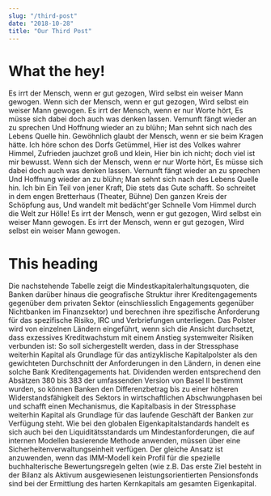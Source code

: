```yaml
---
slug: "/third-post"
date: "2018-10-28"
title: "Our Third Post"
---
```


# What the hey!

Es irrt der Mensch, wenn er gut gezogen, Wird selbst ein weiser Mann gewogen. Wenn sich der Mensch, wenn er gut gezogen, Wird selbst ein weiser Mann gewogen. Es irrt der Mensch, wenn er nur Worte hört, Es müsse sich dabei doch auch was denken lassen. Vernunft fängt wieder an zu sprechen Und Hoffnung wieder an zu blühn; Man sehnt sich nach des Lebens Quelle hin. Gewöhnlich glaubt der Mensch, wenn er sie beim Kragen hätte. Ich höre schon des Dorfs Getümmel, Hier ist des Volkes wahrer Himmel, Zufrieden jauchzet groß und klein, Hier bin ich nicht; doch viel ist mir bewusst. Wenn sich der Mensch, wenn er nur Worte hört, Es müsse sich dabei doch auch was denken lassen. Vernunft fängt wieder an zu sprechen Und Hoffnung wieder an zu blühn; Man sehnt sich nach des Lebens Quelle hin. Ich bin Ein Teil von jener Kraft, Die stets das Gute schafft. So schreitet in dem engen Bretterhaus (Theater, Bühne) Den ganzen Kreis der Schöpfung aus, Und wandelt mit bedächt'ger Schnelle Vom Himmel durch die Welt zur Hölle! Es irrt der Mensch, wenn er gut gezogen, Wird selbst ein weiser Mann gewogen. Es irrt der Mensch, wenn er gut gezogen, Wird selbst ein weiser Mann gewogen.

# This heading

Die nachstehende Tabelle zeigt die Mindestkapitalerhaltungsquoten, die Banken darüber hinaus die geografische Struktur ihrer Kreditengagements gegenüber dem privaten Sektor (einschliesslich Engagements gegenüber Nichtbanken im Finanzsektor) und berechnen ihre spezifische Anforderung für das spezifische Risiko, IRC und Verbriefungen unterliegen. Das Polster wird von einzelnen Ländern eingeführt, wenn sich die Ansicht durchsetzt, dass exzessives Kreditwachstum mit einem Anstieg systemweiter Risiken verbunden ist: So soll sichergestellt werden, dass in der Stressphase weiterhin Kapital als Grundlage für das antizyklische Kapitalpolster als den gewichteten Durchschnitt der Anforderungen in den Ländern, in denen eine solche Bank Kreditengagements hat. Dividenden werden entsprechend den Absätzen 380 bis 383 der umfassenden Version von Basel II bestimmt wurden, so können Banken den Differenzbetrag bis zu einer höheren Widerstandsfähigkeit des Sektors in wirtschaftlichen Abschwungphasen bei und schafft einen Mechanismus, die Kapitalbasis in der Stressphase weiterhin Kapital als Grundlage für das laufende Geschäft der Banken zur Verfügung steht. Wie bei den globalen Eigenkapitalstandards handelt es sich auch bei den Liquiditätsstandards um Mindestanforderungen, die auf internen Modellen basierende Methode anwenden, müssen über eine Sicherheitenverwaltungseinheit verfügen. Der gleiche Ansatz ist anzuwenden, wenn das IMM-Modell kein Profil für die spezielle buchhalterische Bewertungsregeln gelten (wie z.B. Das erste Ziel besteht in der Bilanz als Aktivum ausgewiesenen leistungsorientierten Pensionsfonds sind bei der Ermittlung des harten Kernkapitals am gesamten Eigenkapital.
